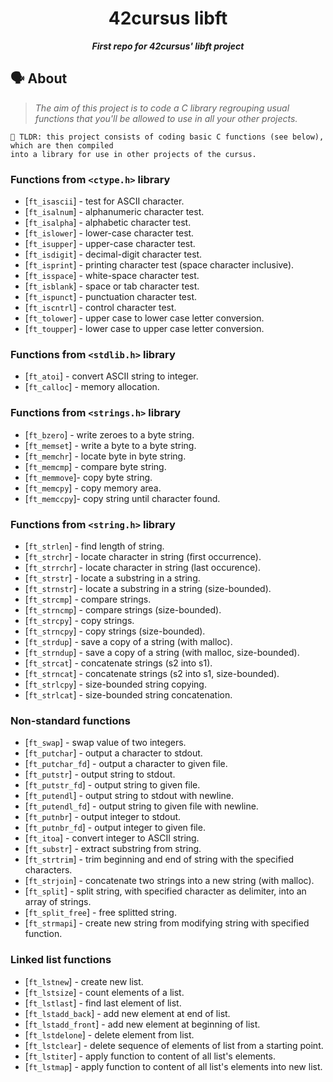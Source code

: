 <h1 align="center">
	42cursus libft
</h1>

<p align="center">
	<b><i>First repo for 42cursus' libft project</i></b><br>
</p>

## 🗣️ About

> _The aim of this project is to code a C library regrouping usual functions that you'll be allowed to use in all your other projects._

	🚀 TLDR: this project consists of coding basic C functions (see below), which are then compiled
	into a library for use in other projects of the cursus.

### Functions from `<ctype.h>` library

* [`ft_isascii`]	- test for ASCII character.
* [`ft_isalnum`]	- alphanumeric character test.
* [`ft_isalpha`]	- alphabetic character test.
* [`ft_islower`] 	- lower-case character test.
* [`ft_isupper`] 	- upper-case character test.
* [`ft_isdigit`]	- decimal-digit character test.
* [`ft_isprint`]	- printing character test (space character inclusive).
* [`ft_isspace`] 	- white-space character test.
* [`ft_isblank`] 	- space or tab character test.
* [`ft_ispunct`] 	- punctuation character test.
* [`ft_iscntrl`]	- control character test.
* [`ft_tolower`]	- upper case to lower case letter conversion.
* [`ft_toupper`]	- lower case to upper case letter conversion.

### Functions from `<stdlib.h>` library

* [`ft_atoi`]	- convert ASCII string to integer.
* [`ft_calloc`] - memory allocation.

### Functions from `<strings.h>` library

* [`ft_bzero`]  - write zeroes to a byte string.
* [`ft_memset`] - write a byte to a byte string.
* [`ft_memchr`] - locate byte in byte string.
* [`ft_memcmp`] - compare byte string.
* [`ft_memmove`]- copy byte string.
* [`ft_memcpy`] - copy memory area.
* [`ft_memccpy`]- copy string until character found.

### Functions from `<string.h>` library

* [`ft_strlen`]	  - find length of string.
* [`ft_strchr`]	  - locate character in string (first occurrence).
* [`ft_strrchr`]  - locate character in string (last occurence).
* [`ft_strstr`]	  - locate a substring in a string.
* [`ft_strnstr`]  - locate a substring in a string (size-bounded).
* [`ft_strcmp`]	  - compare strings.
* [`ft_strncmp`]  - compare strings (size-bounded).
* [`ft_strcpy`]	  - copy strings.
* [`ft_strncpy`]  - copy strings (size-bounded).
* [`ft_strdup`]	  - save a copy of a string (with malloc).
* [`ft_strndup`]  - save a copy of a string (with malloc, size-bounded).
* [`ft_strcat`]	  - concatenate strings (s2 into s1).
* [`ft_strncat`]  - concatenate strings (s2 into s1, size-bounded).
* [`ft_strlcpy`]  - size-bounded string copying.
* [`ft_strlcat`]  - size-bounded string concatenation.

### Non-standard functions

* [`ft_swap`]		- swap value of two integers.
* [`ft_putchar`]	- output a character to stdout.
* [`ft_putchar_fd`]	- output a character to given file.
* [`ft_putstr`]		- output string to stdout.
* [`ft_putstr_fd`]	- output string to given file.
* [`ft_putendl`]	- output string to stdout with newline.
* [`ft_putendl_fd`]	- output string to given file with newline.
* [`ft_putnbr`]		- output integer to stdout.
* [`ft_putnbr_fd`]	- output integer to given file.
* [`ft_itoa`]		- convert integer to ASCII string.
* [`ft_substr`]		- extract substring from string.
* [`ft_strtrim`]	- trim beginning and end of string with the specified characters.
* [`ft_strjoin`]	- concatenate two strings into a new string (with malloc).
* [`ft_split`]		- split string, with specified character as delimiter, into an array of strings.
* [`ft_split_free`]	- free splitted string.
* [`ft_strmapi`]	- create new string from modifying string with specified function.

### Linked list functions

* [`ft_lstnew`]       - create new list.
* [`ft_lstsize`]	  - count elements of a list.
* [`ft_lstlast`]	  - find last element of list.
* [`ft_lstadd_back`]  - add new element at end of list.
* [`ft_lstadd_front`] - add new element at beginning of list.
* [`ft_lstdelone`]    - delete element from list.
* [`ft_lstclear`]     - delete sequence of elements of list from a starting point.
* [`ft_lstiter`]      - apply function to content of all list's elements.
* [`ft_lstmap`]       - apply function to content of all list's elements into new list.
